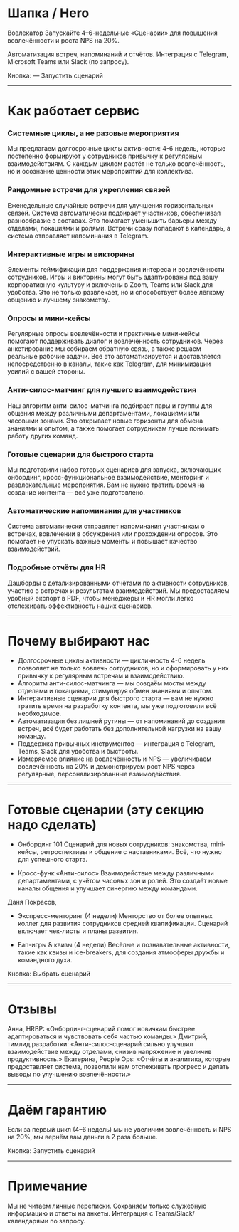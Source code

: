 # Шапка / Hero

Вовлекатор
Запускайте 4–6-недельные «Сценарии» для повышения вовлечённости и роста NPS на 20%.

Автоматизация встреч, напоминаний и отчётов. Интеграция с Telegram, Microsoft Teams или Slack (по запросу).

Кнопка: 
— Запустить сценарий

---

# Как работает сервис

### Системные циклы, а не разовые мероприятия

Мы предлагаем долгосрочные циклы активности: 4-6 недель, которые постепенно формируют у сотрудников привычку к регулярным взаимодействиям. С каждым циклом растёт не только вовлечённость, но и осознание ценности этих мероприятий для коллектива.

### Рандомные встречи для укрепления связей

Еженедельные случайные встречи для улучшения горизонтальных связей. Система автоматически подбирает участников, обеспечивая разнообразие в составах. Это помогает уменьшить барьеры между отделами, локациями и ролями. Встречи сразу попадают в календарь, а система отправляет напоминания в Telegram.

### Интерактивные игры и викторины

Элементы геймификации для поддержания интереса и вовлечённости сотрудников. Игры и викторины могут быть адаптированы под вашу корпоративную культуру и включены в Zoom, Teams или Slack для удобства. Это не только развлекает, но и способствует более лёгкому общению и лучшему знакомству.

### Опросы и мини-кейсы

Регулярные опросы вовлечённости и практичные мини-кейсы помогают поддерживать диалог и вовлечённость сотрудников. Через анкетирование мы собираем обратную связь, а также решаем реальные рабочие задачи. Всё это автоматизируется и доставляется непосредственно в каналы, такие как Telegram, для минимизации усилий с вашей стороны.

### Анти-силос-матчинг для лучшего взаимодействия

Наш алгоритм анти-силос-матчинга подбирает пары и группы для общения между различными департаментами, локациями или часовыми зонами. Это открывает новые горизонты для обмена знаниями и опытом, а также помогает сотрудникам лучше понимать работу других команд.

### Готовые сценарии для быстрого старта

Мы подготовили набор готовых сценариев для запуска, включающих онбординг, кросс-функциональное взаимодействие, менторинг и развлекательные мероприятия. Вам не нужно тратить время на создание контента — всё уже подготовлено.

### Автоматические напоминания для участников

Система автоматически отправляет напоминания участникам о встречах, вовлечении в обсуждения или прохождении опросов. Это помогает не упускать важные моменты и повышает качество взаимодействий.

### Подробные отчёты для HR

Дашборды с детализированными отчётами по активности сотрудников, участию в встречах и результатам взаимодействий. Мы предоставляем удобный экспорт в PDF, чтобы менеджеры и HR могли легко отслеживать эффективность наших сценариев.

---

# Почему выбирают нас

* Долгосрочные циклы активности — цикличность 4-6 недель позволяет не только вовлечь сотрудников, но и сформировать у них привычку к регулярным встречам и взаимодействию.
* Алгоритм анти-силос-матчинга — мы создаём мосты между отделами и локациями, стимулируя обмен знаниями и опытом.
* Интерактивные сценарии для быстрого старта — вам не нужно тратить время на разработку контента, мы уже подготовили всё необходимое.
* Автоматизация без лишней рутины — от напоминаний до создания встреч, всё будет работать без дополнительной нагрузки на вашу команду.
* Поддержка привычных инструментов — интеграция с Telegram, Teams, Slack для удобства и быстроты.
* Измеряемое влияние на вовлечённость и NPS — увеличиваем вовлечённость на 20% и демонстрируем рост NPS через регулярные, персонализированные взаимодействия.

---

# Готовые сценарии (эту секцию надо сделать) 

* Онбординг 101 
  Сценарий для новых сотрудников: знакомства, mini-кейсы, ретроспективы и общение с наставниками. Всё, что нужно для успешного старта.

* Кросс-функ «Анти-силос» 
  Взаимодействие между различными департаментами, с учётом часовых зон и ролей. Это создаёт новые каналы общения и улучшает синергию между командами.

Даня Покрасов, 
* Экспресс-менторинг (4 недели)
  Менторство от более опытных коллег для развития сотрудников средней квалификации. Сценарий включает чек-листы и планы развития.

* Fan-игры & квизы (4 недели)
  Весёлые и познавательные активности, такие как квизы и ice-breakers, для создания атмосферы дружбы и командного духа.

Кнопка:
Выбрать сценарий

---

# Отзывы

Анна, HRBP: «Онбординг-сценарий помог новичкам быстрее адаптироваться и чувствовать себя частью команды.»
Дмитрий, тимлид разработки: «Анти-силос-сценарий сильно улучшил взаимодействие между отделами, снизив напряжение и увеличив продуктивность.»
Екатерина, People Ops: «Отчёты и аналитика, которые предоставляет система, позволили нам отслеживать прогресс и делать выводы по улучшению вовлечённости.»

---

# Даём гарантию

Если за первый цикл (4–6 недель) мы не увеличим вовлечённость и NPS на 20%, мы вернём вам деньги в 2 раза больше.

Кнопка:
Запустить сценарий

---

# Примечание

Мы не читаем личные переписки. Сохраняем только служебную информацию и ответы на анкеты. Интеграция с Teams/Slack/календарями по запросу.

